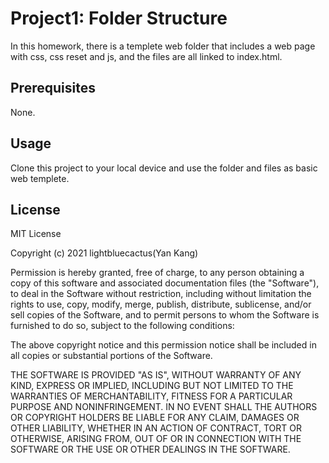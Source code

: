 # Project1: Folder Structure

In this homework, there is a templete web folder that includes a web page with css, css reset and js, and the files are all linked to index.html.

## Prerequisites

None.

## Usage

Clone this project to your local device and use the folder and files as basic web templete.

## License
MIT License

Copyright (c) 2021 lightbluecactus(Yan Kang)

Permission is hereby granted, free of charge, to any person obtaining a copy
of this software and associated documentation files (the "Software"), to deal
in the Software without restriction, including without limitation the rights
to use, copy, modify, merge, publish, distribute, sublicense, and/or sell
copies of the Software, and to permit persons to whom the Software is
furnished to do so, subject to the following conditions:

The above copyright notice and this permission notice shall be included in all
copies or substantial portions of the Software.

THE SOFTWARE IS PROVIDED "AS IS", WITHOUT WARRANTY OF ANY KIND, EXPRESS OR
IMPLIED, INCLUDING BUT NOT LIMITED TO THE WARRANTIES OF MERCHANTABILITY,
FITNESS FOR A PARTICULAR PURPOSE AND NONINFRINGEMENT. IN NO EVENT SHALL THE
AUTHORS OR COPYRIGHT HOLDERS BE LIABLE FOR ANY CLAIM, DAMAGES OR OTHER
LIABILITY, WHETHER IN AN ACTION OF CONTRACT, TORT OR OTHERWISE, ARISING FROM,
OUT OF OR IN CONNECTION WITH THE SOFTWARE OR THE USE OR OTHER DEALINGS IN THE
SOFTWARE.
